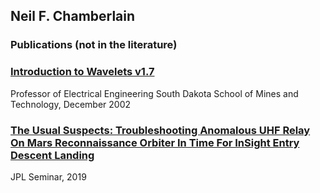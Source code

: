 ## Neil F. Chamberlain
### Publications (not in the literature)
### [Introduction to Wavelets v1.7](https://nfchamberlain.github.io/Files/Wavelets1.7.pdf)
Professor of Electrical Engineering 
South Dakota School of Mines and Technology, December 2002
### [The Usual Suspects: Troubleshooting Anomalous UHF Relay On Mars Reconnaissance Orbiter In Time For InSight Entry Descent Landing](https://trs.jpl.nasa.gov/bitstream/handle/2014/50448/CL%2319-0928.pdf?sequence=1)
JPL Seminar, 2019
